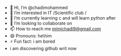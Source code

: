 - 👋 Hi, I’m @chadimohammed
- 👀 I’m interested in IT /Scientific club /
- 🌱 I’m currently learning c and will learn python after 
- 💞️ I’m looking to collaborate on 
- 📫 How to reach me mimichadi9@gmail.com
- 😄 Pronouns: he\him 
- ⚡ Fun fact: i am bored
- i am discovering github writ now

<!---
chadimohammed/chadimohammed is a ✨ special ✨ repository because its `README.md` (this file) appears on your GitHub profile.
You can click the Preview link to take a look at your changes.
--->

